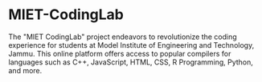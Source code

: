 # MIET-CodingLab
The "MIET CodingLab" project endeavors to revolutionize the coding experience for students at Model Institute of Engineering and Technology, Jammu. This online platform offers access to popular compilers for languages such as C++, JavaScript, HTML, CSS, R Programming, Python, and more.
